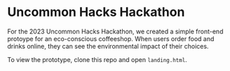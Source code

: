 # Uncommon Hacks Hackathon
For the 2023 Uncommon Hacks Hackathon, we created a simple front-end protoype for an eco-conscious
coffeeshop. When users order food and drinks online, they can see the
environmental impact of their choices. 

To view the prototype, clone this repo and open ```landing.html```.